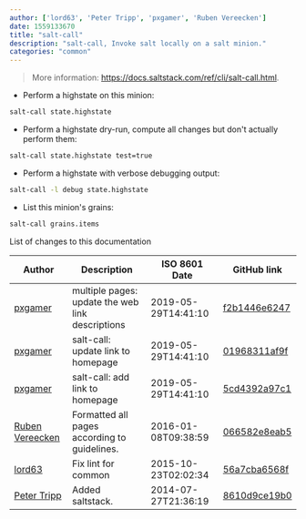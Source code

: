```yaml
---
author: ['lord63', 'Peter Tripp', 'pxgamer', 'Ruben Vereecken']
date: 1559133670
title: "salt-call"
description: "salt-call, Invoke salt locally on a salt minion."
categories: "common"
---
```

> More information: <https://docs.saltstack.com/ref/cli/salt-call.html>.

- Perform a highstate on this minion:

```bash
salt-call state.highstate
```

- Perform a highstate dry-run, compute all changes but don't actually perform them:

```bash
salt-call state.highstate test=true
```

- Perform a highstate with verbose debugging output:

```bash
salt-call -l debug state.highstate
```

- List this minion's grains:

```bash
salt-call grains.items
```
List of changes to this documentation


Author | Description | ISO 8601 Date | GitHub link
------|-----|-----|-----
[pxgamer](mailto:owzie123@gmail.com) | multiple pages: update the web link descriptions | 2019-05-29T14:41:10 | [f2b1446e6247](https://github.com/tldr-pages/tldr/commit/f2b1446e6247d3e794ee6577dee0c867dfc9af26)
[pxgamer](mailto:owzie123@gmail.com) | salt-call: update link to homepage | 2019-05-29T14:41:10 | [01968311af9f](https://github.com/tldr-pages/tldr/commit/01968311af9fb038cf77f4cdcdb52027a37cc839)
[pxgamer](mailto:owzie123@gmail.com) | salt-call: add link to homepage | 2019-05-29T14:41:10 | [5cd4392a97c1](https://github.com/tldr-pages/tldr/commit/5cd4392a97c1d8aa3b83a16bb5f0cfb994da6dfc)
[Ruben Vereecken](mailto:rubenvereecken@gmail.com) | Formatted all pages according to guidelines. | 2016-01-08T09:38:59 | [066582e8eab5](https://github.com/tldr-pages/tldr/commit/066582e8eab57bce9861cc8d379e158d61f1cc95)
[lord63](mailto:lord63.j@gmail.com) | Fix lint for common | 2015-10-23T02:02:34 | [56a7cba6568f](https://github.com/tldr-pages/tldr/commit/56a7cba6568fcdaaeca2ddf0b80341cfc7de6285)
[Peter Tripp](mailto:petertripp@gmail.com) | Added saltstack. | 2014-07-27T21:36:19 | [8610d9ce19b0](https://github.com/tldr-pages/tldr/commit/8610d9ce19b0e55d0263f38be04faec5549cc1c0)

